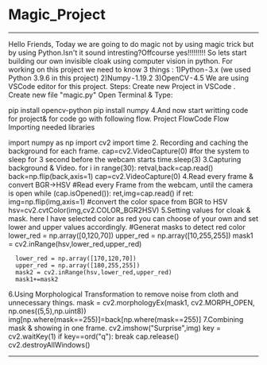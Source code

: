# Magic_Project
---

Hello Friends,
Today we are going to do magic not by using magic trick but by using Python.Isn't it sound intresting?Offcourse yes!!!!!!!!!
So lets start building our own invisible cloak using computer vision in python.
For working on this project we need to know 3 things :
1)Python - 3.x (we used Python 3.9.6 in this project)
2)Numpy - 1.19.2
3)OpenCV - 4.5
We are using VSCode editor for this project.
Steps:
Create new Project in VSCode .
Create new file "magic.py"
Open Terminal & Type:

pip install opencv-python
pip install numpy
4.And now start writting code for project& for code go with following flow.
Project FlowCode Flow
Importing needed libraries

import numpy as np
import cv2
import time
2. Recording and caching the background for each frame.
cap=cv2.VideoCapture(0)
#for the system to sleep for 3 second before the webcam starts
time.sleep(3)
3.Capturing background & Video.
for i in range(30):
    retval,back=cap.read()
back=np.flip(back,axis=1)
cap=cv2.VideoCapture(0)
4.Read every frame & convert BGR->HSV
#Read every Frame from the webcam, until the camera is open
while (cap.isOpened()):
   ret,img=cap.read()
   if ret:
      img=np.flip(img,axis=1)
      #convert the color space from BGR to HSV
      hsv=cv2.cvtColor(img,cv2.COLOR_BGR2HSV)
5.Setting values for cloak & mask.
here I have selected color as red you can choose of your own and set lower and upper values accordingly.
      #Generat masks to detect red color
      lower_red = np.array([0,120,70])
      upper_red = np.array([10,255,255])
      mask1 = cv2.inRange(hsv,lower_red,upper_red)

      lower_red = np.array([170,120,70])
      upper_red = np.array([180,255,255])
      mask2 = cv2.inRange(hsv,lower_red,upper_red)
      mask1+=mask2
6.Using Morphological Transformation to remove noise from cloth and unnecessary things.
      mask = cv2.morphologyEx(mask1, cv2.MORPH_OPEN, np.ones((5,5),np.uint8))
      img[np.where(mask==255)]=back[np.where(mask==255)]
7.Combining mask & showing in one frame.
      cv2.imshow("Surprise",img)
   key = cv2.waitKey(1)
   if key==ord("q"):
      break
cap.release()
cv2.destroyAllWindows()

---
